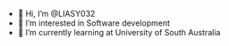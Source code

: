 - 👋 Hi, I’m @LIASY032
- 👀 I’m interested in Software development
- 🌱 I’m currently learning at University of South Australia



<!---
LIASY032/LIASY032 is a ✨ special ✨ repository because its `README.md` (this file) appears on your GitHub profile.
You can click the Preview link to take a look at your changes.
--->
